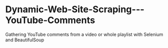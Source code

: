 # Dynamic-Web-Site-Scraping---YouTube-Comments
Gathering YouTube comments from a video or whole playlist with Selenium and BeautifulSoup
